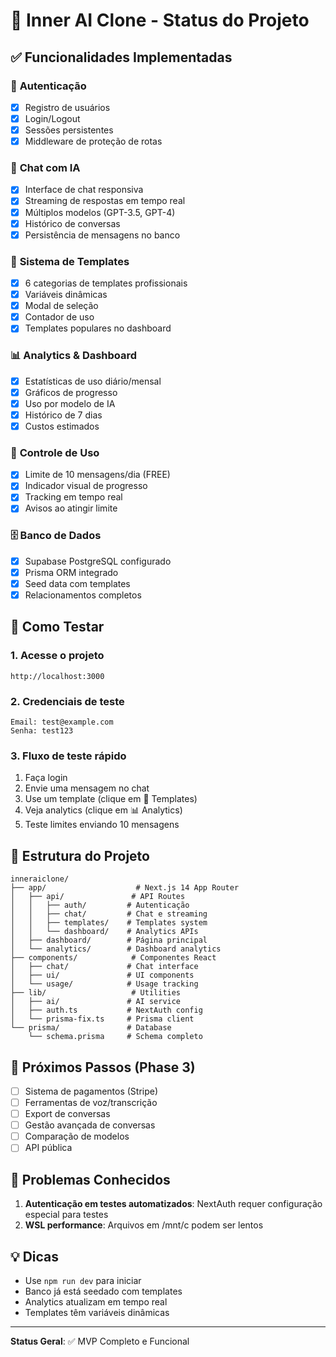 # 🚀 Inner AI Clone - Status do Projeto

## ✅ Funcionalidades Implementadas

### 🔐 **Autenticação**
- [x] Registro de usuários
- [x] Login/Logout
- [x] Sessões persistentes
- [x] Middleware de proteção de rotas

### 💬 **Chat com IA**
- [x] Interface de chat responsiva
- [x] Streaming de respostas em tempo real
- [x] Múltiplos modelos (GPT-3.5, GPT-4)
- [x] Histórico de conversas
- [x] Persistência de mensagens no banco

### 📝 **Sistema de Templates**
- [x] 6 categorias de templates profissionais
- [x] Variáveis dinâmicas
- [x] Modal de seleção
- [x] Contador de uso
- [x] Templates populares no dashboard

### 📊 **Analytics & Dashboard**
- [x] Estatísticas de uso diário/mensal
- [x] Gráficos de progresso
- [x] Uso por modelo de IA
- [x] Histórico de 7 dias
- [x] Custos estimados

### 🎯 **Controle de Uso**
- [x] Limite de 10 mensagens/dia (FREE)
- [x] Indicador visual de progresso
- [x] Tracking em tempo real
- [x] Avisos ao atingir limite

### 🗄️ **Banco de Dados**
- [x] Supabase PostgreSQL configurado
- [x] Prisma ORM integrado
- [x] Seed data com templates
- [x] Relacionamentos completos

## 🧪 Como Testar

### 1. **Acesse o projeto**
```
http://localhost:3000
```

### 2. **Credenciais de teste**
```
Email: test@example.com
Senha: test123
```

### 3. **Fluxo de teste rápido**
1. Faça login
2. Envie uma mensagem no chat
3. Use um template (clique em 📝 Templates)
4. Veja analytics (clique em 📊 Analytics)
5. Teste limites enviando 10 mensagens

## 📁 Estrutura do Projeto

```
inneraiclone/
├── app/                    # Next.js 14 App Router
│   ├── api/               # API Routes
│   │   ├── auth/         # Autenticação
│   │   ├── chat/         # Chat e streaming
│   │   ├── templates/    # Templates system
│   │   └── dashboard/    # Analytics APIs
│   ├── dashboard/        # Página principal
│   └── analytics/        # Dashboard analytics
├── components/            # Componentes React
│   ├── chat/             # Chat interface
│   ├── ui/               # UI components
│   └── usage/            # Usage tracking
├── lib/                   # Utilities
│   ├── ai/               # AI service
│   ├── auth.ts           # NextAuth config
│   └── prisma-fix.ts     # Prisma client
└── prisma/               # Database
    └── schema.prisma     # Schema completo
```

## 🔄 Próximos Passos (Phase 3)

- [ ] Sistema de pagamentos (Stripe)
- [ ] Ferramentas de voz/transcrição
- [ ] Export de conversas
- [ ] Gestão avançada de conversas
- [ ] Comparação de modelos
- [ ] API pública

## 🐛 Problemas Conhecidos

1. **Autenticação em testes automatizados**: NextAuth requer configuração especial para testes
2. **WSL performance**: Arquivos em /mnt/c podem ser lentos

## 💡 Dicas

- Use `npm run dev` para iniciar
- Banco já está seedado com templates
- Analytics atualizam em tempo real
- Templates têm variáveis dinâmicas

---

**Status Geral**: ✅ MVP Completo e Funcional